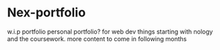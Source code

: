 # Nex-portfolio
w.i.p portfolio
personal portfolio? for web dev things starting with nology and the coursework. more content to come in following months
